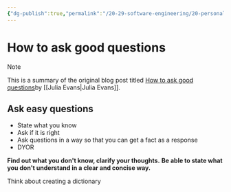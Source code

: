 ```yaml
---
{"dg-publish":true,"permalink":"/20-29-software-engineering/20-personal-development/20-02-blogs/how-to-ask-good-questions/","tags":["code/best_practices"],"created":"2023-09-06T13:09:56.201-05:00","updated":"2023-09-19T08:07:28.003-05:00"}
---
```


# How to ask good questions

> [!NOTE]
> This is a summary of the original blog post titled [How to ask good questions](https://jvns.ca/blog/good-questions/)by [[Julia Evans\|Julia Evans]].

## Ask easy questions
- State what you know
- Ask if it is right
- Ask questions in a way so that you can get a fact as a response
- DYOR

**Find out what you don't know, clarify your thoughts.**
**Be able to state what you don't understand in a clear and concise way.**

Think about creating a dictionary 